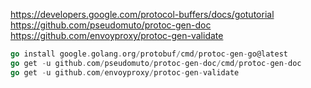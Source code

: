 https://developers.google.com/protocol-buffers/docs/gotutorial
https://github.com/pseudomuto/protoc-gen-doc
https://github.com/envoyproxy/protoc-gen-validate
```` go
go install google.golang.org/protobuf/cmd/protoc-gen-go@latest
go get -u github.com/pseudomuto/protoc-gen-doc/cmd/protoc-gen-doc
go get -u github.com/envoyproxy/protoc-gen-validate